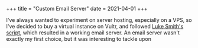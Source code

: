 +++
title = "Custom Email Server"
date = 2021-04-01
+++

I've always wanted to experiment on server hosting, especially on a VPS, so I've decided to buy a virtual instance on Vultr, and followed <a href="https://github.com/LukeSmithxyz/emailwiz">Luke Smith's script</a>, which resulted in a working email server. An email server wasn't exactly my first choice, but it was interesting to tackle upon
